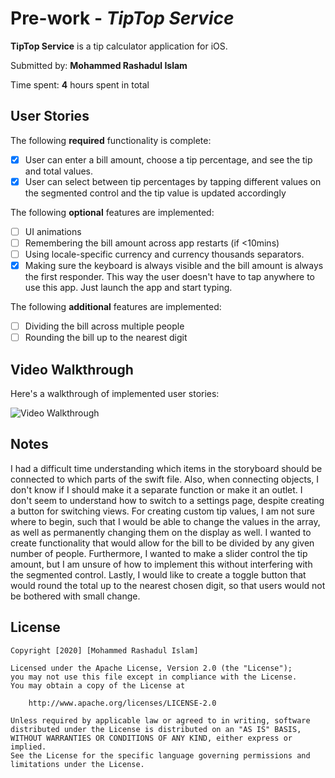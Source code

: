 # Pre-work - *TipTop Service*

**TipTop Service** is a tip calculator application for iOS.

Submitted by: **Mohammed Rashadul Islam**

Time spent: **4** hours spent in total

## User Stories

The following **required** functionality is complete:

* [x] User can enter a bill amount, choose a tip percentage, and see the tip and total values.
* [x] User can select between tip percentages by tapping different values on the segmented control and the tip value is updated accordingly

The following **optional** features are implemented:

* [ ] UI animations
* [ ] Remembering the bill amount across app restarts (if <10mins)
* [ ] Using locale-specific currency and currency thousands separators.
* [x] Making sure the keyboard is always visible and the bill amount is always the first responder. This way the user doesn't have to tap anywhere to use this app. Just launch the app and start typing.

The following **additional** features are implemented:

- [ ] Dividing the bill across multiple people
- [ ] Rounding the bill up to the nearest digit

## Video Walkthrough

Here's a walkthrough of implemented user stories:

<img src='https://i.imgur.com/JX0aqgj.gif' title='Video Walkthrough' width='' alt='Video Walkthrough' />


## Notes

I had a difficult time understanding which items in the storyboard should be connected to which parts of the swift file. Also, when connecting objects, I don't know if I should make it a separate function or make it an outlet. I don't seem to understand how to switch to a settings page, despite creating a button for switching views. For creating custom tip values, I am not sure where to begin, such that I would be able to change the values in the array, as well as permanently changing them on the display as well. I wanted to create functionality that would allow for the bill to be divided by any given number of people. Furthermore, I wanted to make a slider control the tip amount, but I am unsure of how to implement this without interfering with the segmented control. Lastly, I would like to create a toggle button that would round the total up to the nearest chosen digit, so that users would not be bothered with small change.

## License

    Copyright [2020] [Mohammed Rashadul Islam]

    Licensed under the Apache License, Version 2.0 (the "License");
    you may not use this file except in compliance with the License.
    You may obtain a copy of the License at

        http://www.apache.org/licenses/LICENSE-2.0

    Unless required by applicable law or agreed to in writing, software
    distributed under the License is distributed on an "AS IS" BASIS,
    WITHOUT WARRANTIES OR CONDITIONS OF ANY KIND, either express or implied.
    See the License for the specific language governing permissions and
    limitations under the License.
